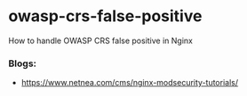 # owasp-crs-false-positive
How to handle OWASP CRS false positive in Nginx

### Blogs:
- https://www.netnea.com/cms/nginx-modsecurity-tutorials/
